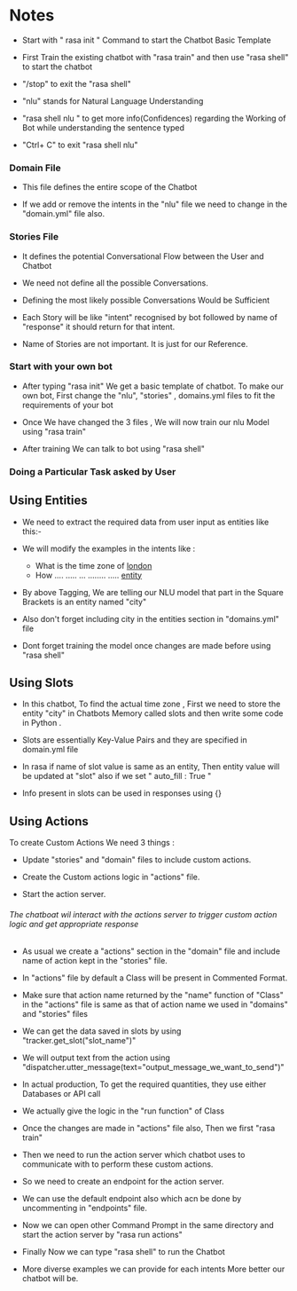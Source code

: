# Notes

- Start with " rasa init " Command to start the Chatbot Basic Template

- First Train the existing chatbot with "rasa train" and then use  "rasa shell" to start the chatbot

- "/stop" to  exit the "rasa shell"

- "nlu" stands for Natural Language Understanding

- "rasa shell nlu " to get more info(Confidences) regarding the Working of Bot while understanding the sentence typed 

- "Ctrl+ C" to exit "rasa shell nlu" 

### Domain File

- This file defines the entire scope of the Chatbot

- If we add or remove the intents in the "nlu" file we need to change in the "domain.yml" file also.

### Stories File

- It defines the potential Conversational Flow between the User and Chatbot

- We need not define all the possible Conversations.

- Defining the most likely possible Conversations Would be Sufficient

- Each Story will be like "intent" recognised by bot followed by name of "response" it should return for that intent.

- Name of Stories are not important. It is just for our Reference.

### Start with your own bot

- After typing "rasa init" We get a basic template of chatbot. To make our own bot, First change the "nlu", "stories" , domains.yml files to fit the requirements of your bot

- Once We have changed the 3 files , We will now train our nlu Model using "rasa train"

- After training We can talk to bot using "rasa shell"


### Doing a Particular Task asked by User

## Using Entities 

- We need to extract the required data from user input as entities like this:-
- We will modify the examples in the intents like :
    - What is the time zone of [london](city)
    - How .... ..... ... ........ ..... [entity](name_of_entity)

- By above Tagging, We are telling our NLU model that part in the Square Brackets is an entity named "city"

- Also don't forget including city in the entities section in "domains.yml" file

- Dont forget training the model once changes are made before using "rasa shell"


## Using Slots 


- In this chatbot, To find the actual time zone , First we need to store the entity "city" in Chatbots Memory called slots and then write some code in Python .

- Slots are essentially Key-Value Pairs and they are specified in domain.yml file

- In rasa if name of slot value is same as an entity, Then entity value will be updated at "slot" also if we set 
 " auto_fill : True "

- Info present in slots can be used in responses using {}


## Using Actions

To create Custom Actions We need 3 things :

- Update "stories" and "domain" files to include custom actions.

- Create the Custom actions logic in "actions" file.

- Start the action server.

###### The chatboat wil interact with the actions server to trigger custom action logic and get appropriate response

- As usual we create a "actions" section in the "domain" file and include name of action kept in the "stories" file.

- In "actions" file by default a Class will be present in Commented Format. 

- Make sure that action name returned by the "name" function of "Class" in the "actions" file is same as that of action name we used in "domains" and "stories" files

- We can get the data saved in slots by using "tracker.get_slot("slot_name")" 

- We will output text from the action using "dispatcher.utter_message(text="output_message_we_want_to_send")"

- In actual production, To get the required quantities, they use either Databases or API call

- We actually give the logic in the "run function" of Class


- Once the changes are made in "actions" file also, Then we first "rasa train"

- Then we need to run the action server which chatbot uses to communicate with to perform these custom actions.

- So we need to create an endpoint for the action server.

- We can use the default endpoint also which acn be done by uncommenting in "endpoints" file.

- Now we can open other Command Prompt in the same directory and start the action server by "rasa run actions" 

- Finally Now we can type "rasa shell" to run the Chatbot

- More diverse examples we can provide for each intents More better our chatbot will be. 


